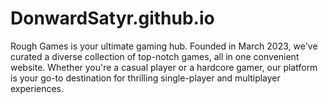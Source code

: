 # DonwardSatyr.github.io
Rough Games is your ultimate gaming hub. Founded in March 2023, we've curated a diverse collection of top-notch games, all in one convenient website. Whether you're a casual player or a hardcore gamer, our platform is your go-to destination for thrilling single-player and multiplayer experiences. 
